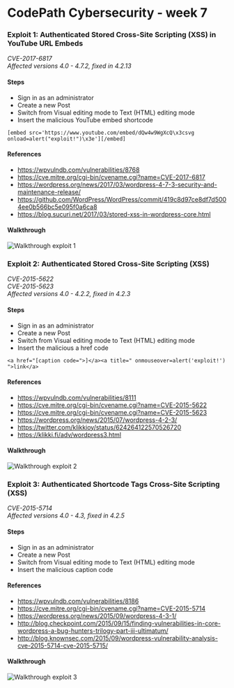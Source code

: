 # CodePath Cybersecurity - week 7
### Exploit 1: Authenticated Stored Cross-Site Scripting (XSS) in YouTube URL Embeds
_CVE-2017-6817_  
_Affected versions 4.0 - 4.7.2, fixed in 4.2.13_  

#### Steps
- Sign in as an administrator
- Create a new Post
- Switch from Visual editing mode to Text (HTML) editing mode
- Insert the malicious YouTube embed shortcode

`[embed src='https://www.youtube.com/embed/dQw4w9WgXcQ\x3csvg onload=alert("exploit!")\x3e'][/embed]`

#### References
- https://wpvulndb.com/vulnerabilities/8768
- https://cve.mitre.org/cgi-bin/cvename.cgi?name=CVE-2017-6817
- https://wordpress.org/news/2017/03/wordpress-4-7-3-security-and-maintenance-release/
- https://github.com/WordPress/WordPress/commit/419c8d97ce8df7d5004ee0b566bc5e095f0a6ca8
- https://blog.sucuri.net/2017/03/stored-xss-in-wordpress-core.html

#### Walkthrough
![Walkthrough exploit 1](https://i.imgur.com/LqaLZgY.gif)

### Exploit 2: Authenticated Stored Cross-Site Scripting (XSS)
_CVE-2015-5622_  
_CVE-2015-5623_  
_Affected versions 4.0 - 4.2.2, fixed in 4.2.3_  

#### Steps
- Sign in as an administrator
- Create a new Post  
- Switch from Visual editing mode to Text (HTML) editing mode
- Insert the malicious a href code

`<a href="[caption code=">]</a><a title=" onmouseover=alert('exploit!')  ">link</a>`

#### References
- https://wpvulndb.com/vulnerabilities/8111
- https://cve.mitre.org/cgi-bin/cvename.cgi?name=CVE-2015-5622
- https://cve.mitre.org/cgi-bin/cvename.cgi?name=CVE-2015-5623
- https://wordpress.org/news/2015/07/wordpress-4-2-3/
- https://twitter.com/klikkioy/status/624264122570526720
- https://klikki.fi/adv/wordpress3.html
 
#### Walkthrough
![Walkthrough exploit 2](https://i.imgur.com/4nuw80g.gif)

### Exploit 3: Authenticated Shortcode Tags Cross-Site Scripting (XSS)
_CVE-2015-5714_  
_Affected versions 4.0 - 4.3, fixed in 4.2.5_

#### Steps
- Sign in as an administrator
- Create a new Post
- Switch from Visual editing mode to Text (HTML) editing mode
- Insert the malicious caption code

#### References
- https://wpvulndb.com/vulnerabilities/8186
- https://cve.mitre.org/cgi-bin/cvename.cgi?name=CVE-2015-5714
- https://wordpress.org/news/2015/09/wordpress-4-3-1/
- http://blog.checkpoint.com/2015/09/15/finding-vulnerabilities-in-core-wordpress-a-bug-hunters-trilogy-part-iii-ultimatum/
- http://blog.knownsec.com/2015/09/wordpress-vulnerability-analysis-cve-2015-5714-cve-2015-5715/

#### Walkthrough 
![Walkthrough exploit 3](https://i.imgur.com/f9XWOUo.gif)